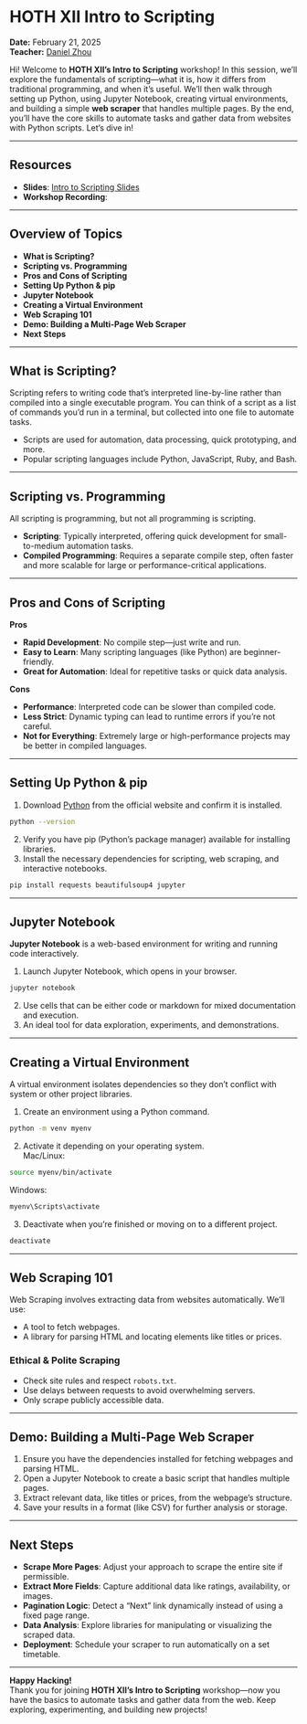 # HOTH XII Intro to Scripting

**Date:** February 21, 2025  
**Teacher:** [Daniel Zhou](https://github.com/danielhzhou)

Hi! Welcome to **HOTH XII’s Intro to Scripting** workshop! In this session, we’ll explore the fundamentals of scripting—what it is, how it differs from traditional programming, and when it’s useful. We’ll then walk through setting up Python, using Jupyter Notebook, creating virtual environments, and building a simple **web scraper** that handles multiple pages. By the end, you’ll have the core skills to automate tasks and gather data from websites with Python scripts. Let’s dive in!

---

## Resources
- **Slides**: [Intro to Scripting Slides](https://tinyurl.com/scripting-slides)  
- **Workshop Recording**: 

---

## Overview of Topics
- **What is Scripting?**
- **Scripting vs. Programming**
- **Pros and Cons of Scripting**
- **Setting Up Python & pip**
- **Jupyter Notebook**
- **Creating a Virtual Environment**
- **Web Scraping 101**
- **Demo: Building a Multi-Page Web Scraper**
- **Next Steps**

---

## What is Scripting?
Scripting refers to writing code that’s interpreted line-by-line rather than compiled into a single executable program. You can think of a script as a list of commands you’d run in a terminal, but collected into one file to automate tasks.

- Scripts are used for automation, data processing, quick prototyping, and more.
- Popular scripting languages include Python, JavaScript, Ruby, and Bash.

---

## Scripting vs. Programming
All scripting is programming, but not all programming is scripting.

- **Scripting**: Typically interpreted, offering quick development for small-to-medium automation tasks.  
- **Compiled Programming**: Requires a separate compile step, often faster and more scalable for large or performance-critical applications.

---

## Pros and Cons of Scripting
**Pros**  
- **Rapid Development**: No compile step—just write and run.  
- **Easy to Learn**: Many scripting languages (like Python) are beginner-friendly.  
- **Great for Automation**: Ideal for repetitive tasks or quick data analysis.

**Cons**  
- **Performance**: Interpreted code can be slower than compiled code.  
- **Less Strict**: Dynamic typing can lead to runtime errors if you’re not careful.  
- **Not for Everything**: Extremely large or high-performance projects may be better in compiled languages.

---

## Setting Up Python & pip
1. Download [Python](https://www.python.org/downloads/) from the official website and confirm it is installed. 
```bash
python --version
```
2. Verify you have pip (Python’s package manager) available for installing libraries.  
3. Install the necessary dependencies for scripting, web scraping, and interactive notebooks.
```bash
pip install requests beautifulsoup4 jupyter
```

---

## Jupyter Notebook
**Jupyter Notebook** is a web-based environment for writing and running code interactively.

1. Launch Jupyter Notebook, which opens in your browser.
```bash
jupyter notebook
```
2. Use cells that can be either code or markdown for mixed documentation and execution.  
3. An ideal tool for data exploration, experiments, and demonstrations.

---

## Creating a Virtual Environment
A virtual environment isolates dependencies so they don’t conflict with system or other project libraries.

1. Create an environment using a Python command.
```bash  
python -m venv myenv
```
2. Activate it depending on your operating system.  
Mac/Linux: 
```bash
source myenv/bin/activate
```
Windows: 
```bash
myenv\Scripts\activate
```
3. Deactivate when you’re finished or moving on to a different project.
```bash
deactivate
```
---

## Web Scraping 101
Web Scraping involves extracting data from websites automatically. We’ll use:
- A tool to fetch webpages.  
- A library for parsing HTML and locating elements like titles or prices.

### Ethical & Polite Scraping
- Check site rules and respect `robots.txt`.  
- Use delays between requests to avoid overwhelming servers.  
- Only scrape publicly accessible data.

---

## Demo: Building a Multi-Page Web Scraper
1. Ensure you have the dependencies installed for fetching webpages and parsing HTML.  
2. Open a Jupyter Notebook to create a basic script that handles multiple pages.  
3. Extract relevant data, like titles or prices, from the webpage’s structure.  
4. Save your results in a format (like CSV) for further analysis or storage.

---

## Next Steps
- **Scrape More Pages**: Adjust your approach to scrape the entire site if permissible.  
- **Extract More Fields**: Capture additional data like ratings, availability, or images.  
- **Pagination Logic**: Detect a “Next” link dynamically instead of using a fixed page range.  
- **Data Analysis**: Explore libraries for manipulating or visualizing the scraped data.  
- **Deployment**: Schedule your scraper to run automatically on a set timetable.

---

**Happy Hacking!**  
Thank you for joining **HOTH XII’s Intro to Scripting** workshop—now you have the basics to automate tasks and gather data from the web. Keep exploring, experimenting, and building new projects!